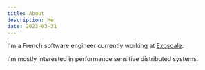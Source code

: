 ```yaml
---
title: About
description: Me
date: 2023-03-31
---
```


I'm a French software engineer currently working at [Exoscale](https://exoscale.com).

I'm mostly interested in performance sensitive distributed systems.
